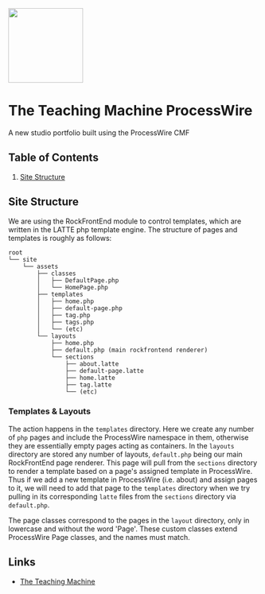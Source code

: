 <img src="https://teachingmachine.tv/image/tm_glyph_2.png" width="150" />

# The Teaching Machine ProcessWire

A new studio portfolio built using the ProcessWire CMF


## Table of Contents

1. [Site Structure](#site-structure)


## Site Structure

We are using the RockFrontEnd module to control templates, which are written in the LATTE php template engine. The structure of pages and templates is roughly as follows:

```
root
└── site
    └── assets
        ├── classes
        │   ├── DefaultPage.php
        │   └── HomePage.php
        ├── templates
        │   ├── home.php
        │   ├── default-page.php
        │   ├── tag.php
        │   ├── tags.php
        │   └── (etc)
        └── layouts
            ├── home.php
            ├── default.php (main rockfrontend renderer)
            └── sections
                ├── about.latte
                ├── default-page.latte
                ├── home.latte
                ├── tag.latte
                └── (etc)
```

### Templates & Layouts

The action happens in the `templates` directory. Here we create any number of `php` pages and include the ProcessWire namespace in them, otherwise they are essentially empty pages acting as containers. In the `layouts` directory are stored any number of layouts, `default.php` being our main RockFrontEnd page renderer. This page will pull from the `sections` directory to render a template based on a page's assigned template in ProcessWire. Thus if we add a new template in ProcessWire (i.e. about) and assign pages to it, we will need to add that page to the `templates` directory when we try pulling in its corresponding `latte` files from the `sections` directory via `default.php`. 

The page classes correspond to the pages in the `layout` directory, only in lowercase and without the word 'Page'. These custom classes extend ProcessWire Page classes, and the names must match. 


## Links

* [The Teaching Machine](https://teachingmachine.tv)

